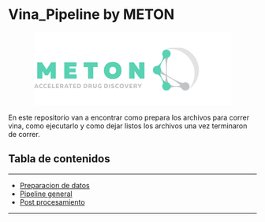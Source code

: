 # Vina_Pipeline by METON
<p align="center"> 
</p>
<p align="center">
    <img src="img/meton_logo.png" alt="Logo de mi proyecto" />
</p>

En este repositorio van a encontrar como prepara los archivos para correr vina, como ejecutarlo y como dejar listos los archivos una vez terminaron de correr.
## Tabla de contenidos
---


- [Preparacion de datos](docs/1_Receptor_and_ligand_prep.md)
- [Pipeline general](docs/2_Main_pipeline_DOCK6.md)
- [Post procesamiento](docs/3_Post_Procesamiento.md)


---

